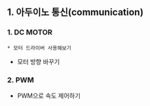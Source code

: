 ## 1. 아두이노 통신(communication)

### 1. DC MOTOR
```
* 모터 드라이버 사용해보기
```
* 모터 방향 바꾸기
### 2. PWM
* PWM으로 속도 제어하기
